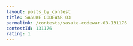 ```yaml
---
layout: posts_by_contest
title: SASUKE CODEWAR 03
permalink: /contests/sasuke-codewar-03-131176
contestId: 131176
rating: 1
---
```

